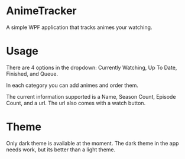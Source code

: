 # AnimeTracker
 A simple WPF application that tracks animes your watching.

# Usage

There are 4 options in the dropdown: Currently Watching, Up To Date, Finished, and Queue.

In each category you can add animes and order them.

The current information supported is a Name, Season Count, Episode Count, and a url.  The url also comes with a watch button.

# Theme

Only dark theme is available at the moment.  The dark theme in the app needs work, but its better than a light theme.
